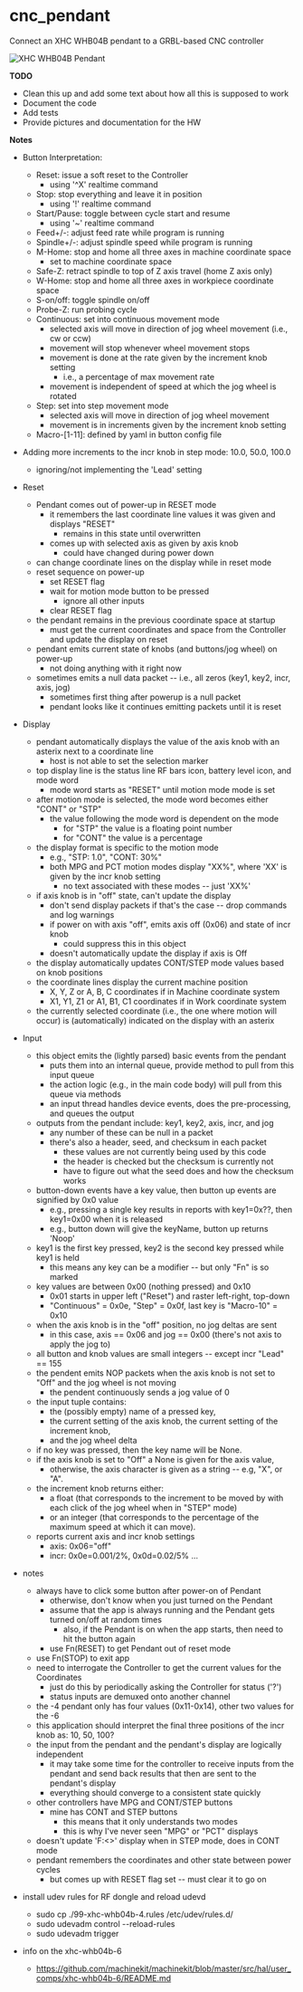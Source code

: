# cnc_pendant
Connect an XHC WHB04B pendant to a GRBL-based CNC controller

![XHC WHB04B Pendant](https://github.com/jduanen/cnc_pendant/tree/main/assets/Xhc-Mach3-Wireless-Handwheel-Manual-Pulse-Generator-Whb04b.webp)

**TODO**
* Clean this up and add some text about how all this is supposed to work
* Document the code
* Add tests
* Provide pictures and documentation for the HW

**Notes**

- Button Interpretation:
  * Reset: issue a soft reset to the Controller 
    - using '^X' realtime command
  * Stop: stop everything and leave it in position
    - using '!' realtime command
  * Start/Pause: toggle between cycle start and resume
    - using '~' realtime command
  * Feed+/-: adjust feed rate while program is running
  * Spindle+/-: adjust spindle speed while program is running
  * M-Home: stop and home all three axes in machine coordinate space
    - set to machine coordinate space
  * Safe-Z: retract spindle to top of Z axis travel (home Z axis only)
  * W-Home: stop and home all three axes in workpiece coordinate space
  * S-on/off: toggle spindle on/off
  * Probe-Z: run probing cycle
  * Continuous: set into continuous movement mode
    - selected axis will move in direction of jog wheel movement (i.e., cw or ccw)
    - movement will stop whenever wheel movement stops
    - movement is done at the rate given by the increment knob setting
      * i.e., a percentage of max movement rate
    - movement is independent of speed at which the jog wheel is rotated
  * Step: set into step movement mode
    - selected axis will move in direction of jog wheel movement
    - movement is in increments given by the increment knob setting
  * Macro-[1-11]: defined by yaml in button config file

- Adding more increments to the incr knob in step mode: 10.0, 50.0, 100.0
  * ignoring/not implementing the 'Lead' setting

- Reset
  * Pendant comes out of power-up in RESET mode
    - it remembers the last coordinate line values it was given and displays "RESET"
      * remains in this state until overwritten
    - comes up with selected axis as given by axis knob
      * could have changed during power down
  * can change coordinate lines on the display while in reset mode
  * reset sequence on power-up
    - set RESET flag
    - wait for motion mode button to be pressed
      * ignore all other inputs
    - clear RESET flag
  * the pendant remains in the previous coordinate space at startup
    - must get the current coordinates and space from the Controller and update the display on reset
  * pendant emits current state of knobs (and buttons/jog wheel) on power-up
    - not doing anything with it right now
  * sometimes emits a null data packet -- i.e., all zeros (key1, key2, incr, axis, jog)
    - sometimes first thing after powerup is a null packet
    - pendant looks like it continues emitting packets until it is reset

- Display
  * pendant automatically displays the value of the axis knob with an asterix next to a coordinate line
    - host is not able to set the selection marker
  * top display line is the status line RF bars icon, battery level icon, and mode word
    - mode word starts as "RESET" until motion mode mode is set
  * after motion mode is selected, the mode word becomes either "CONT" or "STP"
    - the value following the mode word is dependent on the mode
      * for "STP" the value is a floating point number
      * for "CONT" the value is a percentage
  * the display format is specific to the motion mode
    - e.g., "STP: 1.0", "CONT: 30%"
    - both MPG and PCT motion modes display "XX%", where 'XX' is given by the incr knob setting
      * no text associated with these modes -- just 'XX%'
  * if axis knob is in "off" state, can't update the display
    - don't send display packets if that's the case -- drop commands and log warnings
    - if power on with axis "off", emits axis off (0x06) and state of incr knob
      * could suppress this in this object
    - doesn't automatically update the display if axis is Off
  * the display automatically updates CONT/STEP mode values based on knob positions
  * the coordinate lines display the current machine position
    - X, Y, Z or A, B, C coordinates if in Machine coordinate system
    - X1, Y1, Z1 or A1, B1, C1 coordinates if in Work coordinate system
  * the currently selected coordinate (i.e., the one where motion will occur) is (automatically) indicated on the display with an asterix

- Input
  * this object emits the (lightly parsed) basic events from the pendant
    - puts them into an internal queue, provide method to pull from this input queue
    - the action logic (e.g., in the main code body) will pull from this queue via methods
    - an input thread handles device events, does the pre-processing, and queues the output
  * outputs from the pendant include: key1, key2, axis, incr, and jog
    - any number of these can be null in a packet
    - there's also a header, seed, and checksum in each packet
      * these values are not currently being used by this code
      * the header is checked but the checksum is currently not
      * have to figure out what the seed does and how the checksum works
  * button-down events have a key value, then button up events are signified by 0x0 value
    - e.g., pressing a single key results in reports with key1=0x??, then key1=0x00 when it is released
    - e.g., button down will give the keyName, button up returns 'Noop'
  * key1 is the first key pressed, key2 is the second key pressed while key1 is held
    - this means any key can be a modifier -- but only "Fn" is so marked
  * key values are between 0x00 (nothing pressed) and 0x10
    - 0x01 starts in upper left ("Reset") and raster left-right, top-down
    - "Continuous" = 0x0e, "Step" = 0x0f, last key is "Macro-10" = 0x10
  * when the axis knob is in the "off" position, no jog deltas are sent
    - in this case, axis == 0x06 and jog == 0x00 (there's not axis to apply the jog to)
  * all button and knob values are small integers -- except incr "Lead" == 155
  * the pendent emits NOP packets when the axis knob is not set to "Off" and the jog wheel is not moving
    - the pendent continuously sends a jog value of 0
  * the input tuple contains:
    - the (possibly empty) name of a pressed key,
    - the current setting of the axis knob, the current setting of the increment knob,
    - and the jog wheel delta
  * if no key was pressed, then the key name will be None.
  * if the axis knob is set to "Off" a None is given for the axis value,
    - otherwise, the axis character is given as a string -- e.g, "X", or "A".
  * the increment knob returns either:
    - a float (that corresponds to the increment to be moved by with each click of the jog wheel when in "STEP" mode)
    - or an integer (that corresponds to the percentage of the maximum speed at which it can move).
  * reports current axis and incr knob settings
    - axis: 0x06="off"
    - incr: 0x0e=0.001/2%, 0x0d=0.02/5% ...

* notes
  - always have to click some button after power-on of Pendant
    * otherwise, don't know when you just turned on the Pendant
    * assume that the app is always running and the Pendant gets turned on/off at random times
      - also, if the Pendant is on when the app starts, then need to hit the button again
    * use Fn(RESET) to get Pendant out of reset mode
  - use Fn(STOP) to exit app
  - need to interrogate the Controller to get the current values for the Coordinates
    * just do this by periodically asking the Controller for status ('?')
    * status inputs are demuxed onto another channel
  - the -4 pendant only has four values (0x11-0x14), other two values for the -6
  - this application should interpret the final three positions of the incr knob as: 10, 50, 100?
  - the input from the pendant and the pendant's display are logically independent
    * it may take some time for the controller to receive inputs from the pendant and send back results that then are sent to the pendant's display
    * everything should converge to a consistent state quickly
  - other controllers have MPG and CONT/STEP buttons
    * mine has CONT and STEP buttons
      - this means that it only understands two modes
      - this is why I've never seen "MPG" or "PCT" displays
  - doesn't update 'F:<>' display when in STEP mode, does in CONT mode
  - pendant remembers the coordinates and other state between power cycles
    * but comes up with RESET flag set -- must clear it to go on

* install udev rules for RF dongle and reload udevd
  - sudo cp ./99-xhc-whb04b-4.rules /etc/udev/rules.d/
  - sudo udevadm control --reload-rules
  - sudo udevadm trigger

* info on the xhc-whb04b-6
  - https://github.com/machinekit/machinekit/blob/master/src/hal/user_comps/xhc-whb04b-6/README.md

